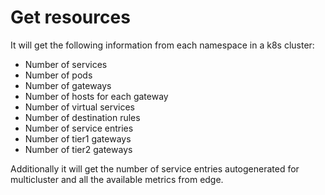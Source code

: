 # Get resources
It will get the following information from each namespace in a k8s cluster:
- Number of services
- Number of pods
- Number of gateways
- Number of hosts for each gateway
- Number of virtual services
- Number of destination rules
- Number of service entries
- Number of tier1 gateways
- Number of tier2 gateways

Additionally it will get the number of service entries autogenerated for multicluster and all the available metrics from edge.